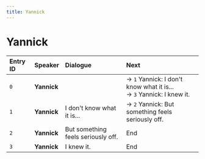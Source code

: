 ```yaml
---
title: Yannick
---
```


# Yannick


| Entry ID | Speaker | Dialogue | Next |
| :------- | :------ | :------- | :------------ |
| `0` | **Yannick** |  | → `1` Yannick: I don't know what it is\.\.\.<br>→ `3` Yannick: I knew it\. |
| `1` | **Yannick** | I don't know what it is\.\.\. | → `2` Yannick: But something feels seriously off\. |
| `2` | **Yannick** | But something feels seriously off\. | End |
| `3` | **Yannick** | I knew it\. | End |
